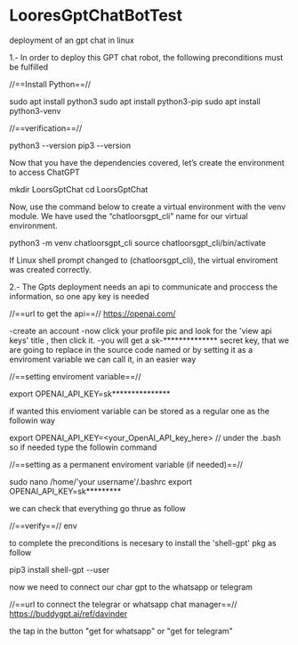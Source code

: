 # LooresGptChatBotTest
deployment of an gpt chat in linux 



1.- In order to deploy this GPT chat robot, the following preconditions must be fulfilled 

//==Install Python==//

sudo apt install python3
sudo apt install python3-pip
sudo apt install python3-venv

//==verification==//

python3 --version
pip3 --version


Now that you have the dependencies covered, let’s create the environment to access ChatGPT

mkdir LoorsGptChat
cd    LoorsGptChat

Now, use the command below to create a virtual environment with the venv module. We have used the “chatloorsgpt_cli” name for our virtual environment.

python3 -m venv chatloorsgpt_cli
source chatloorsgpt_cli/bin/activate

If Linux shell prompt changed to (chatloorsgpt_cli), the virtual enviroment was created correctly.

2.- The Gpts deployment needs an api to communicate and proccess the information, so one apy key is needed

//==url to get the api==//
https://openai.com/

-create an account
-now click your profile pic and look for the 'view api keys'  title , then click it.
-you will get a sk-************** secret key, that we are going to replace in the source code named or by setting it as a enviroment variable we can call it, in an easier way

//==setting enviroment variable==//

export OPENAI_API_KEY=sk***************

if wanted this envioment variable can be stored as a regular one as the followin way

export OPENAI_API_KEY=<your_OpenAI_API_key_here> // under the .bash so if needed type the followin command

//==setting as a permanent enviroment variable (if needed)==//

sudo nano /home/'your username'/.bashrc
export OPENAI_API_KEY=sk*********

we can check that everything go thrue as follow

//==verify==//
env

to complete the preconditions is necesary to install the 'shell-gpt' pkg as follow

pip3 install shell-gpt --user

now we need to connect our char gpt to the whatsapp or telegram 

//==url to connect the telegrar or whatsapp chat manager==//
https://buddygpt.ai/ref/davinder


the tap in the button "get for whatsapp" or "get for telegram"


